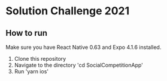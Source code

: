 # Solution Challenge 2021
## How to run
Make sure you have React Native 0.63 and Expo 4.1.6 installed.
1. Clone this repository
2. Navigate to the directory 'cd SocialCompetitionApp'
3. Run 'yarn ios'
